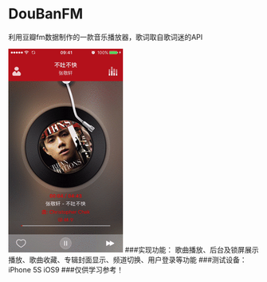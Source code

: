 # DouBanFM
  利用豆瓣fm数据制作的一款音乐播放器，歌词取自歌词迷的API

![Alt Text](https://github.com/atong007/DouBanFM/blob/master/0812-DouBanFM/demo.gif)
###实现功能：
  歌曲播放、后台及锁屏展示播放、歌曲收藏、专辑封面显示、频道切换、用户登录等功能
###测试设备：iPhone 5S iOS9
###仅供学习参考！
